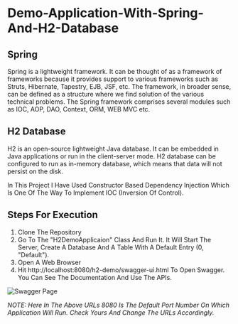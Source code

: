 # Demo-Application-With-Spring-And-H2-Database

## Spring
Spring is a lightweight framework. It can be thought of as a framework of frameworks because it provides support to various frameworks such as Struts, Hibernate, Tapestry, EJB, JSF, etc. The framework, in broader sense, can be defined as a structure where we find solution of the various technical problems.
The Spring framework comprises several modules such as IOC, AOP, DAO, Context, ORM, WEB MVC etc.

## H2 Database 
H2 is an open-source lightweight Java database. It can be embedded in Java applications or run in the client-server mode. H2 database can be configured to run as in-memory database, which means that data will not persist on the disk.

In This Project I Have Used Constructor Based Dependency Injection Which Is One Of The Way To Implement IOC (Inversion Of Control).

## Steps For Execution
1. Clone The Repository 
2. Go To The "H2DemoApplicaion" Class And Run It. It Will Start The Server, Create A Database And A Table With A Default Entry (0, "Default").
3. Open A Web Browser
4. Hit http://localhost:8080/h2-demo/swagger-ui.html To Open Swagger. You Can See The Documentation And Use The APIs.

![Swagger Page](https://user-images.githubusercontent.com/60723631/169040499-30b6fb68-8690-46f0-93a4-b1b11005b375.jpg)


*NOTE: Here In The Above URLs 8080 Is The Default Port Number On Which Application Will Run. Check Yours And Change The URLs Accordingly.*
